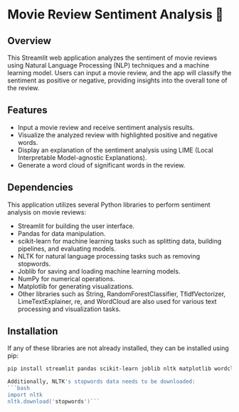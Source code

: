 # Movie Review Sentiment Analysis 🍿

## Overview
This Streamlit web application analyzes the sentiment of movie reviews using Natural Language Processing (NLP) techniques and a machine learning model. Users can input a movie review, and the app will classify the sentiment as positive or negative, providing insights into the overall tone of the review.

## Features
- Input a movie review and receive sentiment analysis results.
- Visualize the analyzed review with highlighted positive and negative words.
- Display an explanation of the sentiment analysis using LIME (Local Interpretable Model-agnostic Explanations).
- Generate a word cloud of significant words in the review.

## Dependencies
This application utilizes several Python libraries to perform sentiment analysis on movie reviews:
- Streamlit for building the user interface.
- Pandas for data manipulation.
- scikit-learn for machine learning tasks such as splitting data, building pipelines, and evaluating models.
- NLTK for natural language processing tasks such as removing stopwords.
- Joblib for saving and loading machine learning models.
- NumPy for numerical operations.
- Matplotlib for generating visualizations.
- Other libraries such as String, RandomForestClassifier, TfidfVectorizer, LimeTextExplainer, re, and WordCloud are also used for various text processing and visualization tasks.

## Installation
If any of these libraries are not already installed, they can be installed using pip:
```bash
pip install streamlit pandas scikit-learn joblib nltk matplotlib wordcloud```

Additionally, NLTK's stopwords data needs to be downloaded:
```bash
import nltk
nltk.download('stopwords')```
